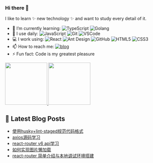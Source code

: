 <!--
**yanxiaolazy/yanxiaolazy** is a ✨ _special_ ✨ repository because its `README.md` (this file) appears on your GitHub profile.

Here are some ideas to get you started:

- 🔭 I’m currently working on ...
- 🌱 I’m currently learning ...
- 👯 I’m looking to collaborate on ...
- 🤔 I’m looking for help with ...
- 💬 Ask me about ...
- 📫 How to reach me: ...
- 😄 Pronouns: ...
- ⚡ Fun fact: ...
-->

### Hi there 👋

I like to learn ✨ new technology ✨ and want to study every detail of it.


- 🌱 I’m currently learning:
  ![TypeScript](https://img.shields.io/badge/-TypeScript-%23dfe6e9?style=plastic&logo=typescript)
  ![Golang](https://img.shields.io/badge/-Golang-%23ffffff?style=plastic&logo=go)
- 🚀 I use daily:
  ![JavaScript](https://img.shields.io/badge/-JavaScript-black?style=plastic&logo=javascript)
  ![Git](https://img.shields.io/badge/-Git-%23636e72?style=plastic&logo=git)
  ![VSCode](https://img.shields.io/badge/-VS%20Code-blue?style=plastic&logo=visual-studio-code)
- 💻 I work using:
  ![React](https://img.shields.io/badge/-React-181717?style=plastic&logo=react)
  ![Ant Design](https://img.shields.io/badge/-Ant%20Design-%230984e3?style=plastic&logo=ant-design)
  ![GitHub](https://img.shields.io/badge/-GitHub-181717?style=plastic&logo=github)
  ![HTML5](https://img.shields.io/badge/-HTML5-E34F26?style=plastic&logo=html5&logoColor=white)
  ![CSS3](https://img.shields.io/badge/-CSS3-1572B6?style=plastic&logo=css3)
- 📫 How to reach me: 
  [![blog](https://img.shields.io/badge/-Blog-success?style=plastic)](https://yanxiaolazy.github.io)
- ⚡ Fun fact: Code is my greatest pleasure

<a href="https://github.com/yanxiaolazy">
<img align="GitHub Stats" height="137px" src="https://github-readme-stats.vercel.app/api?username=yanxiaolazy&hide_title=true&hide_border=true&show_icons=true&line_height=21&theme=vue-dark&border_radius=0" />
</a><a href="https://github.com/yanxiaolazy/yanxiaolazy">
  <img align="Top Langs" height="137px" src="https://github-readme-stats.vercel.app/api/top-langs/?username=yanxiaolazy&hide_title=true&hide_border=true&layout=compact&theme=vue-dark&border_radius=0" />
</a>

## 📕 Latest Blog Posts

<!-- BLOG-POST-LIST:START -->
- [使用husky+lint-staged规范代码格式](https://yanxiaolazy.github.io/2022/03/03/%E4%BD%BF%E7%94%A8husky+lint-staged%E8%A7%84%E8%8C%83%E4%BB%A3%E7%A0%81%E6%A0%BC%E5%BC%8F/)
- [axios源码学习](https://yanxiaolazy.github.io/2022/03/01/axios%E6%BA%90%E7%A0%81%E5%AD%A6%E4%B9%A0/)
- [react-router v6 api学习](https://yanxiaolazy.github.io/2022/02/15/react-router%20v6%20api%E5%AD%A6%E4%B9%A0/)
- [如何实现图片懒加载](https://yanxiaolazy.github.io/2022/01/08/%E5%A6%82%E4%BD%95%E5%AE%9E%E7%8E%B0%E5%9B%BE%E7%89%87%E6%87%92%E5%8A%A0%E8%BD%BD/)
- [react-router 简单介绍与本地调试环境搭建](https://yanxiaolazy.github.io/2021/09/29/react-router%E6%9C%AC%E5%9C%B0%E8%B0%83%E8%AF%95%E7%8E%AF%E5%A2%83%E6%90%AD%E5%BB%BA/)
<!-- BLOG-POST-LIST:END -->
